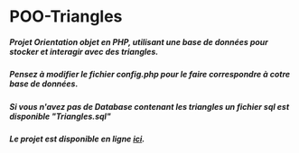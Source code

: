 ﻿# POO-Triangles
##### Projet Orientation objet en PHP, utilisant une base de données pour stocker et interagir avec des triangles.

##### Pensez à modifier le fichier config.php pour le faire correspondre à cotre base de données.
##### Si vous n'avez pas de Database contenant les triangles un fichier sql est disponible "Triangles.sql" 

##### Le projet est disponible en ligne [ici](http://www.epsicraft.tech/).
